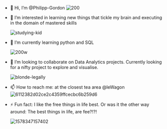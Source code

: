 - 👋 Hi, I’m @Philipp-Gordon
  ![200](https://github.com/user-attachments/assets/cf4a7d90-4903-4f60-b6a9-d96ec622d2f0)

- 👀 I’m interested in learning new things that tickle my brain and executing in the domain of mastered skills
  
  ![studying-kid](https://github.com/user-attachments/assets/6c53e8b1-3ac2-4c94-a94f-6518cedb123c)

- 🌱 I’m currently learning python and SQL
  
  ![200w](https://github.com/user-attachments/assets/3b67ade5-e2dc-4304-a04f-84f5088a541d)


- 💞️ I’m looking to collaborate on Data Analytics projects. Currently looking for a nifty project to explore and visualise.
  
  ![blonde-legally](https://github.com/user-attachments/assets/e541984c-133d-476e-b554-7761f355edfe)

- 📫 How to reach me: at the closest tea area @leWagon
  ![6112382d02ce2c4359ffcecbc6b259d6](https://github.com/user-attachments/assets/066e1e76-3aa9-49f1-b8b9-98d4c7ef569a)

- ⚡ Fun fact: I like the free things in life best. Or was it the other way around: The best things in life, are fee?!?!

   ![1578347157402](https://github.com/user-attachments/assets/23bb81ed-520e-415f-969d-39286758b975)



<!---
Philipp-Gordon/Philipp-Gordon is a ✨ special ✨ repository because its `README.md` (this file) appears on your GitHub profile.
You can click the Preview link to take a look at your changes.
--->
